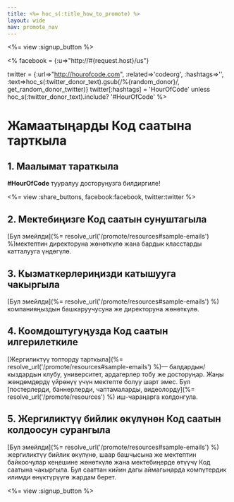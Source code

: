 ```yaml
---
title: <%= hoc_s(:title_how_to_promote) %>
layout: wide
nav: promote_nav
---
```

<%= view :signup_button %>

<% facebook = {:u=>"http://#{request.host}/us"}

twitter = {:url=>"http://hourofcode.com", :related=>'codeorg', :hashtags=>'', :text=>hoc_s(:twitter_donor_text).gsub(/%{random_donor}/, get_random_donor_twitter)} twitter[:hashtags] = 'HourOfCode' unless hoc_s(:twitter_donor_text).include? '#HourOfCode' %>

# Жамаатыңарды Код саатына тарткыла

## 1. Маалымат тараткыла

**#HourOfCode** тууралуу досторуңузга билдиргиле!

<%= view :share_buttons, facebook:facebook, twitter:twitter %>

## 2. Мектебиңизге Код саатын сунуштагыла

[Бул эмейлди](%= resolve_url('/promote/resources#sample-emails') %)мектептин директоруна жөнөткүлө жана бардык класстарды катталууга үндөгүлө.

## 3. Кызматкерлериңизди катышууга чакыргыла

[Бул эмейлди](%= resolve_url('/promote/resources#sample-emails') %) компанияңыздын башкаруучусуна же директоруна жөнөткүлө.

## 4. Коомдоштугуңузда Код саатын илгерилеткиле

[Жергиликтүү топторду тарткыла](%= resolve_url('/promote/resources#sample-emails') %)— балдардын/кыздардын клубу, университет, ардагерлер тобу же досторуңар. Жаңы жөндөмдөрдү үйрөнүү үчүн мектепте болуу шарт эмес. Бул [постерлерди, баннерлерди, чаптамаларды, видеолорду](%= resolve_url('/promote/resources') %) иш-чараңарга колдонгула.

## 5. Жергиликтүү бийлик өкүлүнөн Код саатын колдоосун сурангыла

[Бул эмейлди](%= resolve_url('/promote/resources#sample-emails') %) жергиликтүү бийлик өкүлүнө, шаар башчысына же мектептин байкоочулар кеңешине жөнөткүлө жана мектебиңерде өтүүчү Код саатына чакыргыла. Бул сааттан кийин дагы аймагыңарда компүтердик илимди өнүктүрүүгө жардам берет.

<%= view :signup_button %>